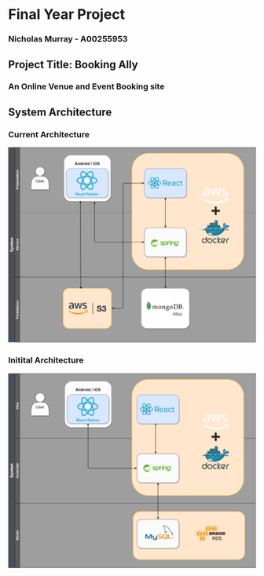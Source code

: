 # Final Year Project
### Nicholas Murray - A00255953


## Project Title: Booking Ally
### An Online Venue and Event Booking site


## System Architecture
### Current Architecture
![System Architecture](/Resources/system-architecture-revised.png)

### Initital Architecture
![System Architecture init ](/Resources/system-architecture-initial.png)

